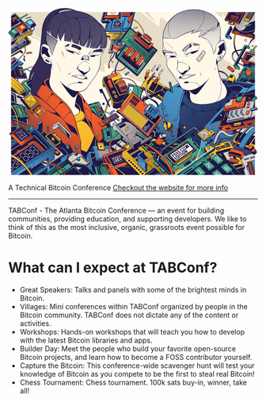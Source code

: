 <a><img src="assets/img/nogood/stickers/NG_TABConf_FullColor_OffWhite.png"></a>

A Technical Bitcoin Conference
[Checkout the website for more info](https://6.tabconf.com/)

----

TABConf - The Atlanta Bitcoin Conference — an event for building communities, providing education, and supporting developers. We like to think of this as the most inclusive, organic, grassroots event possible for Bitcoin.

# What can I expect at TABConf?

- Great Speakers: Talks and panels with some of the brightest minds in Bitcoin.
- Villages: Mini conferences within TABConf organized by people in the Bitcoin community. TABConf does not dictate any of the content or activities.
- Workshops: Hands-on workshops that will teach you how to develop with the latest Bitcoin libraries and apps.
- Builder Day: Meet the people who build your favorite open-source Bitcoin projects, and learn how to become a FOSS contributor yourself.
- Capture the Bitcoin: This conference-wide scavenger hunt will test your knowledge of Bitcoin as you compete to be the first to steal real Bitcoin!
- Chess Tournament: Chess tournament. 100k sats buy-in, winner, take all! 
